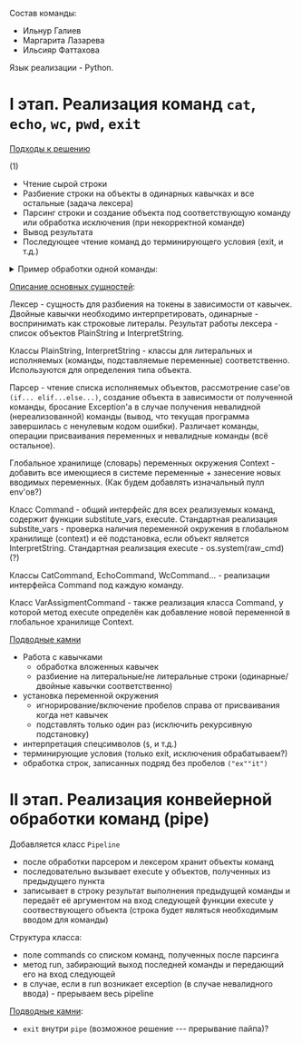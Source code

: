 Состав команды:
- Ильнур Галиев
- Маргарита Лазарева
- Ильсияр Фаттахова

Язык реализации - Python.

# I этап. Реализация команд `cat`, `echo`, `wc`, `pwd`, `exit`

<ins>Подходы к решению</ins>

(1)
- Чтение сырой строки
- Разбиение строки на объекты в одинарных кавычках и все остальные (задача лексера)
- Парсинг строки и создание объекта под соответствующую команду или обработка исключения (при некорректной команде)
- Вывод результата
- Последующее чтение команд до терминирующего условия (exit, и т.д.)

<!-- (2)
То же самое, только делать подстановку лексером. Всё ниже описывается с учётом использования подхода (1), но если его реализация будет слишком трудоёмкой, вернёмся к варианту (2) !) -->

<details>
<summary>Пример обработки одной команды:</summary>
  <img src="https://raw.githubusercontent.com/ritka-admin/sd_cli/dev/scheme/scheme.png">
</details>

<ins>Описание основных сущностей</ins>:

Лексер - сущность для разбиения на токены в зависимости от кавычек. Двойные кавычки необходимо интерпретировать, одинарные - воспринимать как строковые литералы. Результат работы лексера - список объектов PlainString и InterpretString.

Классы PlainString, InterpretString - классы для литеральных и исполняемых (команды, подставляемые переменные) соответственно. Используются для определения типа объекта.

Парсер - чтение списка исполняемых объектов, рассмотрение case'ов `(if... elif...else...)`, создание объекта в зависимости от полученной команды, бросание Exception'a в случае получения невалидной (нереализованной) команды (вывод, что текущая программа завершилась с ненулевым кодом ошибки). Различает команды, операции присваивания переменных и невалидные команды (всё остальное).

Глобальное хранилище (словарь) переменных окружения Context - добавить все имеющиеся в системе переменные + занесение новых вводимых переменных. (Как будем добавлять изначальный пулл env'ов?)

Класс Command - общий интерфейс для всех реализуемых команд, содержит функции substitute_vars,
execute. Стандартная реализация substite_vars - проверка наличия переменной окружения
в глобальном хранилище (context) и её подстановка, если объект является InterpretString. Стандартная реализация execute - os.system(raw_cmd) (?)

Классы CatCommand, EchoCommand, WcCommand... - реализации интерфейса Command под каждую команду.

Класс VarAssigmentCommand - также реализация класса Command, у которой метод execute определён как  добавление новой переменной в глобальное хранилище Context.

<ins>Подводные камни</ins>

- Работа с кавычками
  - обработка вложенных кавычек
  - разбиение на литеральные/не литеральные строки (одинарные/двойные кавычки соответственно)
- установка переменной окружения
  - игнорирование/включение пробелов справа от присваивания когда нет кавычек
  - подставлять только один раз (исключить рекурсивную подстановку)
- интерпретация спецсимволов (`$`, и т.д.)
- терминирующие условия (только exit, исключения обрабатываем?)
- обработка строк, записанных подряд без пробелов `("ex""it")`

# II этап.  Реализация конвейерной обработки команд (pipe)

Добавляется класс `Pipeline`
  - после обработки парсером и лексером хранит объекты команд
  - последовательно вызывает execute у объектов, полученных из предыдущего пункта
  - записывает в строку результат выполнения предыдущей команды и передаёт её аргументом на вход следующей функции execute у соотвествующего объекта (строка будет являться необходимым вводом для команды)

Структура класса:
  - поле commands со списком команд, полученных после парсинга
  - метод run, забирающий выход последней команды и передающий его на вход следующей
  - в случае, если в run возникает exception (в случае невалидного ввода) - прерываем весь pipeline

<ins>Подводные камни</ins>:
- `exit` внутри `pipe` (возможное решение --- прерывание пайпа)?
